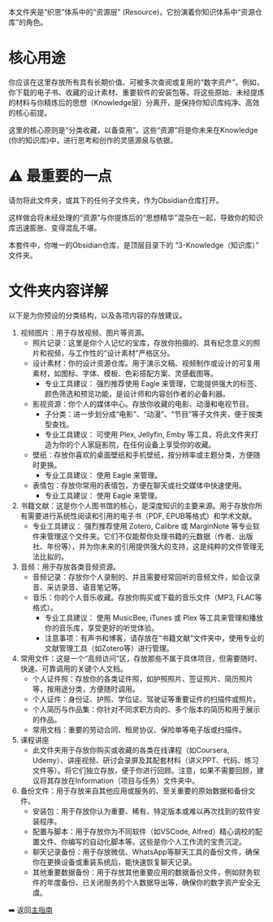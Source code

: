 
本文件夹是“织思”体系中的“资源层” (Resource)，它扮演着你知识体系中“资源仓库”的角色。

# 核心用途

你应该在这里存放所有具有长期价值、可被多次查阅或复用的“数字资产”。例如，你下载的电子书、收藏的设计素材、重要软件的安装包等。将这些原始、未经提炼的材料与你精炼后的思想（Knowledge层）分离开，是保持你知识库纯净、高效的核心前提。

这里的核心原则是“分类收藏，以备查用”。这些“资源”将是你未来在Knowledge (你的知识库)中，进行思考和创作的灵感源泉与依据。

# ⚠️ 最重要的一点

请勿将此文件夹，或其下的任何子文件夹，作为Obsidian仓库打开。

这样做会将未经处理的“资源”与你提炼后的“思想精华”混杂在一起，导致你的知识库迅速膨胀、变得混乱不堪。

本套件中，你唯一的Obsidian仓库，是顶层目录下的 “3-Knowledge（知识库）”  文件夹。

# 文件夹内容详解

以下是为你预设的分类结构，以及各项内容的存放建议。

1. 视频图片：用于存放视频、图片等资源。
    - 照片记录：这里是你个人记忆的宝库，存放你拍摄的、具有纪念意义的照片和视频，与工作性的“设计素材”严格区分。
    - 设计素材：你的设计资源仓库。用于演示文稿、视频制作或设计的可复用素材，如图标、字体、模板、色彩搭配方案、灵感截图等。
        - 专业工具建议： 强烈推荐使用 Eagle 来管理，它能提供强大的标签、颜色筛选和预览功能，是设计师和内容创作者的必备利器。
    - 影视资源：你个人的媒体中心。存放你收藏的电影、动漫和电视节目。
        - 子分类：进一步划分成“电影”、“动漫”、“节目”等子文件夹，便于按类型查找。
        - 专业工具建议： 可使用 Plex, Jellyfin, Emby 等工具，将此文件夹打造为你的个人家庭影院，在任何设备上享受你的收藏。
    - 壁纸：存放你喜欢的桌面壁纸和手机壁纸，按分辨率或主题分类，方便随时更换。
        - 专业工具建议： 使用 Eagle 来管理。
    - 表情包：存放你常用的表情包，方便在聊天或社交媒体中快速使用。
        - 专业工具建议： 使用 Eagle 来管理。
2. 书籍文献：这是你个人图书馆的核心，是深度知识的主要来源。用于存放你所有需要进行系统性阅读和引用的电子书（PDF, EPUB等格式）和学术文献。
    - 专业工具建议： 强烈推荐使用 Zotero, Calibre 或 MarginNote 等专业软件来管理这个文件夹。它们不仅能帮你处理书籍的元数据（作者、出版社、年份等），并为你未来的引用提供强大的支持，这是纯粹的文件管理无法比拟的。
3. 音频：用于存放各类音频资源。
    - 音频记录：存放你个人录制的、并且需要经常回听的音频文件，如会议录音、采访录音、语音笔记等。
    - 音乐：你的个人音乐收藏。存放你购买或下载的音乐文件（MP3, FLAC等格式）。
        - 专业工具建议： 使用 MusicBee, iTunes 或 Plex 等工具来管理和播放你的音乐库，享受更好的听觉体验。
        - 注意事项：有声书和博客，请存放在“书籍文献”文件夹中，使用专业的文献管理工具（如Zotero等）进行管理。
4. 常用文件：这是一个“高频访问”区，存放那些不属于具体项目，但需要随时、快速、可靠调用的关键个人文档。
    - 个人证件照：存放你的各类证件照，如护照照片、签证照片、简历照片等，按用途分类，方便随时调用。
    - 个人证件：身份证、护照、学位证、驾驶证等重要证件的扫描件或照片。
    - 个人简历与作品集：你针对不同求职方向的、多个版本的简历和用于展示的作品。
    - 常用文档：重要的劳动合同、租房协议、保险单等电子版或扫描件。
5. 课程讲座
    - 此文件夹用于存放你购买或收藏的各类在线课程（如Coursera, Udemy）、讲座视频、研讨会录屏及其配套材料（讲义PPT、代码、练习文件等）。将它们独立存放，便于你进行回顾。注意，如果不需要回顾，建议将其存放在Information（项目与任务）文件夹中。
6. 备份文件：用于存放来自其他应用或服务的、至关重要的原始数据和备份文件。
    - 安装包：用于存放你认为重要、稀有、特定版本或难以再次找到的软件安装程序。
    - 配置与脚本：用于存放你为不同软件（如VSCode, Alfred）精心调校的配置文件、你编写的自动化脚本等。这些是你个人工作流的宝贵沉淀。
    - 聊天记录备份：用于存放微信、WhatsApp等聊天工具的备份文件，确保你在更换设备或重装系统后，能快速恢复聊天记录。
    - 其他重要数据备份：用于存放其他重要应用的数据备份文件，例如财务软件的年度备份、已关闭服务的个人数据导出等，确保你的数字资产安全无虞。

➡️ 返回[主指南](../README.md)

